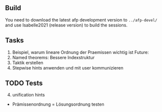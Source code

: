 ## Build

You need to download the latest afp development version to `../afp-devel/`
and use Isabelle2021 (release version) to build the sessions.

## Tasks

1. Beispiel, warum lineare Ordnung der Praemissen wichtig ist
Future:
2. Named theorems: Bessere Indexstruktur
3. Taktik erstellen
4. Stepwise hints anwenden und mit user kommunizieren

## TODO Tests
4. unification hints
  - Prämissenordnung = Lösungsordnung testen
